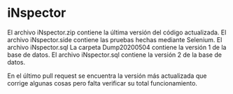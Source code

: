 # iNspector

El archivo iNspector.zip contiene la última versión del código actualizada.
El archivo iNspector.side contiene las pruebas hechas mediante Selenium.
El archivo iNspector.sql
La carpeta Dump20200504 contiene la versión 1 de la base de datos.
El archivo iNspector.sql contiene la versión 2 de la base de datos.


En el último pull request se encuentra la versión más actualizada que corrige algunas cosas pero falta verificar su total funcionamiento.

